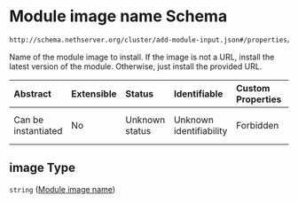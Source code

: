 # Module image name Schema

```txt
http://schema.nethserver.org/cluster/add-module-input.json#/properties/image
```

Name of the module image to install. If the image is not a URL, install the latest version of the module. Otherwise, just install the provided URL.

| Abstract            | Extensible | Status         | Identifiable            | Custom Properties | Additional Properties | Access Restrictions | Defined In                                                                      |
| :------------------ | :--------- | :------------- | :---------------------- | :---------------- | :-------------------- | :------------------ | :------------------------------------------------------------------------------ |
| Can be instantiated | No         | Unknown status | Unknown identifiability | Forbidden         | Allowed               | none                | [add-module-input.json\*](cluster/add-module-input.json "open original schema") |

## image Type

`string` ([Module image name](add-module-input-1-properties-module-image-name.md))

